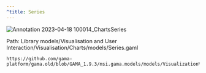 ```yaml
---
^title: Series
---
```


![Annotation 2023-04-18 100014_ChartsSeries](https://user-images.githubusercontent.com/4437331/232711577-f978060e-9046-433e-83e2-1f7b2ef5ab5a.png)

Path: Library models/Visualisation and User Interaction/Visualisation/Charts/models/Series.gaml

```gaml reference
https://github.com/gama-platform/gama.old/blob/GAMA_1.9.3/msi.gama.models/models/Visualization%20and%20User%20Interaction/Visualization/Charts/models/Series.gaml
```